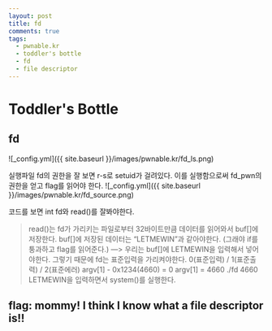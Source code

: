 ```yaml
---
layout: post
title: fd
comments: true 
tags:
  - pwnable.kr
  - toddler's bottle
  - fd
  - file descriptor
---
```


# Toddler's Bottle 
## fd

![_config.yml]({{ site.baseurl }}/images/pwnable.kr/fd_ls.png)

실행파일 fd의 권한을 잘 보면 r-s로 setuid가 걸려있다. 이를 실행함으로써 fd_pwn의 권한을 얻고 flag를 읽어야 한다.
![_config.yml]({{ site.baseurl }}/images/pwnable.kr/fd_source.png)

코드를 보면 int fd와 read()를 잘봐야한다.
> read()는  fd가 가리키는 파일로부터 32바이트만큼 데이터를 읽어와서 buf[]에 저장한다.
> buf[]에 저장된 데이터는 “LETMEWIN”과 같아야한다.
(그래야 if를 퉁과하고 flag를 읽어준다.)
—> 우리는 buf[]에 LETMEWIN을 입력해서 넣어야한다. 그렇기 때문에 fd는 표준입력을 가리켜야한다.
0(표준입력) / 1(표준출력) / 2(표준에러)
argv[1] - 0x1234(4660) = 0
argv[1] = 4660
> ./fd 4660
LETMEWIN을 입력하면서 system()를 실행한다.

## flag: mommy! I think I know what a file descriptor is!!
